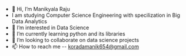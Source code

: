- 👋 Hi, I’m Manikyala Raju
- I am studying Computer Science Engineering with specilization in Big Data Analytics
- 👀 I’m interested in Data Science 
- 🌱 I’m currently learning python and its libraries 
- 💞️ I’m looking to collaborate on data science projects 
- 📫 How to reach me -- koradamanik654@gmail.com

<!---
Korada-Manikyala-raju1/Korada-Manikyala-raju1 is a ✨ special ✨ repository because its `README.md` (this file) appears on your GitHub profile.
You can click the Preview link to take a look at your changes.
--->
